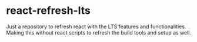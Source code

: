 # react-refresh-lts
Just a repository to refresh react with the LTS features and functionalities. Making this without react scripts to refresh the build tools and setup as well.
